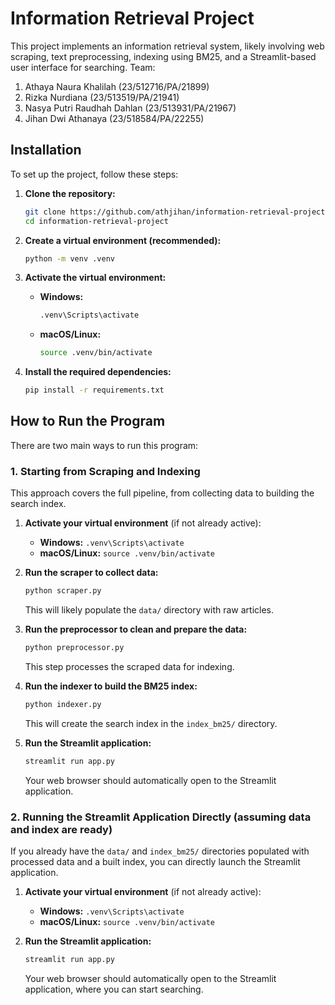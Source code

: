 # Information Retrieval Project

This project implements an information retrieval system, likely involving web scraping, text preprocessing, indexing using BM25, and a Streamlit-based user interface for searching.
Team:
1. Athaya Naura Khalilah	    (23/512716/PA/21899)
2. Rizka Nurdiana				(23/513519/PA/21941)
3. Nasya Putri Raudhah Dahlan	(23/513931/PA/21967)
4. Jihan Dwi Athanaya			(23/518584/PA/22255)


## Installation

To set up the project, follow these steps:

1.  **Clone the repository:**
    ```bash
    git clone https://github.com/athjihan/information-retrieval-project.git
    cd information-retrieval-project
    ```

2.  **Create a virtual environment (recommended):**
    ```bash
    python -m venv .venv
    ```

3.  **Activate the virtual environment:**
    *   **Windows:**
        ```bash
        .venv\Scripts\activate
        ```
    *   **macOS/Linux:**
        ```bash
        source .venv/bin/activate
        ```

4.  **Install the required dependencies:**
    ```bash
    pip install -r requirements.txt
    ```

## How to Run the Program

There are two main ways to run this program:

### 1. Starting from Scraping and Indexing

This approach covers the full pipeline, from collecting data to building the search index.

1.  **Activate your virtual environment** (if not already active):
    *   **Windows:** `.venv\Scripts\activate`
    *   **macOS/Linux:** `source .venv/bin/activate`

2.  **Run the scraper to collect data:**
    ```bash
    python scraper.py
    ```
    This will likely populate the `data/` directory with raw articles.

3.  **Run the preprocessor to clean and prepare the data:**
    ```bash
    python preprocessor.py
    ```
    This step processes the scraped data for indexing.

4.  **Run the indexer to build the BM25 index:**
    ```bash
    python indexer.py
    ```
    This will create the search index in the `index_bm25/` directory.

5.  **Run the Streamlit application:**
    ```bash
    streamlit run app.py
    ```
    Your web browser should automatically open to the Streamlit application.

### 2. Running the Streamlit Application Directly (assuming data and index are ready)

If you already have the `data/` and `index_bm25/` directories populated with processed data and a built index, you can directly launch the Streamlit application.

1.  **Activate your virtual environment** (if not already active):
    *   **Windows:** `.venv\Scripts\activate`
    *   **macOS/Linux:** `source .venv/bin/activate`

2.  **Run the Streamlit application:**
    ```bash
    streamlit run app.py
    ```
    Your web browser should automatically open to the Streamlit application, where you can start searching.
